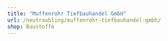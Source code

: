 ```yaml
---
title: "Muffenrohr Tiefbauhandel GmbH"
url: /neutraubling/muffenrohr-tiefbauhandel-gmbh/
shop: Baustoffe
---
```

